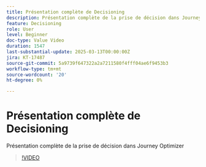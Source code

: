 ```yaml
---
title: Présentation complète de Decisioning
description: Présentation complète de la prise de décision dans Journey Optimizer
feature: Decisioning
role: User
level: Beginner
doc-type: Value Video
duration: 1547
last-substantial-update: 2025-03-13T00:00:00Z
jira: KT-17487
source-git-commit: 5a9739f647322a2a7211580f4fff04ae6f9453b3
workflow-type: tm+mt
source-wordcount: '20'
ht-degree: 0%

---
```



# Présentation complète de Decisioning

Présentation complète de la prise de décision dans Journey Optimizer

>[!VIDEO](https://video.tv.adobe.com/v/3451100/?learn=on&enablevpops)
